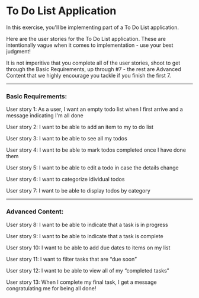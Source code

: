 # To Do List Application

In this exercise, you'll be implementing part of a To Do List application.

Here are the user stories for the To Do List application. These are intentionally vague when it comes to implementation - use your best judgment! 

It is not imperitive that you complete all of the user stories, shoot to get through the Basic Requirements, up through #7 - the rest are Advanced Content that we highly encourage you tackle if you finish the first 7.

---
### **Basic Requirements:**

User story 1: As a user, I want an empty todo list when I first arrive and a message indicating I'm all done 

User story 2: I want to be able to add an item to my to do list

User story 3: I want to be able to see all my todos

User story 4: I want to be able to mark todos completed once I have done them

User story 5: I want to be able to edit a todo in case the details change

User story 6: I want to categorize idividual todos

User story 7: I want to be able to display todos by category

---
### **Advanced Content:**

User story 8: I want to be able to indicate that a task is in progress

User story 9: I want to be able to indicate that a task is complete 

User story 10: I want to be able to add due dates to items on my list

User story 11: I want to filter tasks that are “due soon”

User story 12: I want to be able to view all of my “completed tasks”

User story 13: When I complete my final task, I get a message congratulating me for being all done!